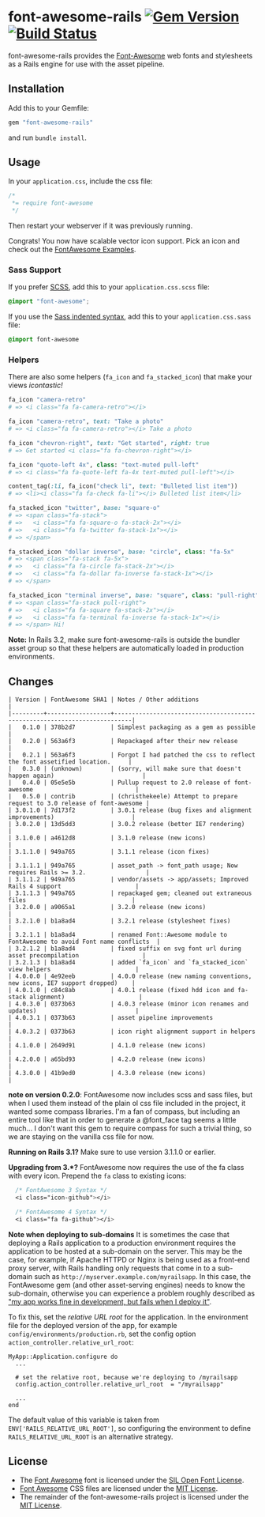 # font-awesome-rails [![Gem Version](http://img.shields.io/gem/v/font-awesome-rails.svg)](https://rubygems.org/gems/font-awesome-rails) [![Build Status](https://secure.travis-ci.org/bokmann/font-awesome-rails.svg)](http://travis-ci.org/bokmann/font-awesome-rails)

font-awesome-rails provides the
[Font-Awesome](http://fortawesome.github.com/Font-Awesome/) web fonts and
stylesheets as a Rails engine for use with the asset pipeline.

## Installation

Add this to your Gemfile:

```ruby
gem "font-awesome-rails"
```

and run `bundle install`.

## Usage

In your `application.css`, include the css file:

```css
/*
 *= require font-awesome
 */
```
Then restart your webserver if it was previously running.

Congrats! You now have scalable vector icon support. Pick an icon and check out the
[FontAwesome Examples](http://fortawesome.github.io/Font-Awesome/examples/).

### Sass Support

If you prefer [SCSS](http://sass-lang.com/documentation/file.SASS_REFERENCE.html), add this to your
`application.css.scss` file:

```scss
@import "font-awesome";
```

If you use the
[Sass indented syntax](http://sass-lang.com/docs/yardoc/file.INDENTED_SYNTAX.html),
add this to your `application.css.sass` file:

```sass
@import font-awesome
```

### Helpers

There are also some helpers (`fa_icon` and `fa_stacked_icon`) that make your
views _icontastic!_

```ruby
fa_icon "camera-retro"
# => <i class="fa fa-camera-retro"></i>

fa_icon "camera-retro", text: "Take a photo"
# => <i class="fa fa-camera-retro"></i> Take a photo

fa_icon "chevron-right", text: "Get started", right: true
# => Get started <i class="fa fa-chevron-right"></i>

fa_icon "quote-left 4x", class: "text-muted pull-left"
# => <i class="fa fa-quote-left fa-4x text-muted pull-left"></i>

content_tag(:li, fa_icon("check li", text: "Bulleted list item"))
# => <li><i class="fa fa-check fa-li"></i> Bulleted list item</li>
```

```ruby
fa_stacked_icon "twitter", base: "square-o"
# => <span class="fa-stack">
# =>   <i class="fa fa-square-o fa-stack-2x"></i>
# =>   <i class="fa fa-twitter fa-stack-1x"></i>
# => </span>

fa_stacked_icon "dollar inverse", base: "circle", class: "fa-5x"
# => <span class="fa-stack fa-5x">
# =>   <i class="fa fa-circle fa-stack-2x"></i>
# =>   <i class="fa fa-dollar fa-inverse fa-stack-1x"></i>
# => </span>

fa_stacked_icon "terminal inverse", base: "square", class: "pull-right", text: "Hi!"
# => <span class="fa-stack pull-right">
# =>   <i class="fa fa-square fa-stack-2x"></i>
# =>   <i class="fa fa-terminal fa-inverse fa-stack-1x"></i>
# => </span> Hi!

```

**Note:** In Rails 3.2, make sure font-awesome-rails is outside the bundler asset group
so that these helpers are automatically loaded in production environments.

## Changes

    | Version | FontAwesome SHA1 | Notes / Other additions                                                   |
    |---------+------------------+---------------------------------------------------------------------------|
    |   0.1.0 | 378b2d7          | Simplest packaging as a gem as possible                                   |
    |   0.2.0 | 563a6f3          | Repackaged after their new release                                        |
    |   0.2.1 | 563a6f3          | Forgot I had patched the css to reflect the font assetified location.     |
    |   0.3.0 | (unknown)        | (sorry, will make sure that doesn't happen again)                         |
    |   0.4.0 | 05e5e5b          | Pullup request to 2.0 release of font-awesome                             |
    |   0.5.0 | contrib          | (christhekeele) Attempt to prepare request to 3.0 release of font-awesome |
    | 3.0.1.0 | 7d173f2          | 3.0.1 release (bug fixes and alignment improvements)                      |
    | 3.0.2.0 | 13d5dd3          | 3.0.2 release (better IE7 rendering)                                      |
    | 3.1.0.0 | a4612d8          | 3.1.0 release (new icons)                                                 |
    | 3.1.1.0 | 949a765          | 3.1.1 release (icon fixes)                                                |
    | 3.1.1.1 | 949a765          | asset_path -> font_path usage; Now requires Rails >= 3.2.                 |
    | 3.1.1.2 | 949a765          | vendor/assets -> app/assets; Improved Rails 4 support                     |
    | 3.1.1.3 | 949a765          | repackaged gem; cleaned out extraneous files                              |
    | 3.2.0.0 | a9065a1          | 3.2.0 release (new icons)                                                 |
    | 3.2.1.0 | b1a8ad4          | 3.2.1 release (stylesheet fixes)                                          |
    | 3.2.1.1 | b1a8ad4          | renamed Font::Awesome module to FontAwesome to avoid Font name conflicts  |
    | 3.2.1.2 | b1a8ad4          | fixed suffix on svg font url during asset precompilation                  |
    | 3.2.1.3 | b1a8ad4          | added `fa_icon` and `fa_stacked_icon` view helpers                        |
    | 4.0.0.0 | 4e92eeb          | 4.0.0 release (new naming conventions, new icons, IE7 support dropped)    |
    | 4.0.1.0 | c84c8ab          | 4.0.1 release (fixed hdd icon and fa-stack alignment)                     |
    | 4.0.3.0 | 0373b63          | 4.0.3 release (minor icon renames and updates)                            |
    | 4.0.3.1 | 0373b63          | asset pipeline improvements                                               |
    | 4.0.3.2 | 0373b63          | icon right alignment support in helpers                                   |
    | 4.1.0.0 | 2649d91          | 4.1.0 release (new icons)                                                 |
    | 4.2.0.0 | a65bd93          | 4.2.0 release (new icons)                                                 |
    | 4.3.0.0 | 41b9ed0          | 4.3.0 release (new icons)                                                 |

**note on version 0.2.0**: FontAwesome now includes scss and sass files, but
when I used them instead of the plain ol css file included in the project, it
wanted some compass libraries.  I'm a fan of compass, but including an entire
tool like that in order to generate a @font_face tag seems a little much... I
don't want this gem to require compass for such a trivial thing, so we are
staying on the vanilla css file for now.

**Running on Rails 3.1?** Make sure to use version 3.1.1.0 or earlier.

**Upgrading from 3.*?** FontAwesome now requires the use of the fa class
with every icon. Prepend the `fa` class to existing icons:

```css
  /* FontAwesome 3 Syntax */
  <i class="icon-github"></i>

  /* FontAwesome 4 Syntax */
  <i class="fa fa-github"></i>
```

**Note when deploying to sub-domains**
It is sometimes the case that deploying a Rails application to a production
environment requires the application to be hosted at a sub-domain on the server.
This may be the case, for example, if Apache HTTPD or Nginx is being used as a
front-end proxy server, with Rails handling only requests that come in to a sub-domain
such as `http://myserver.example.com/myrailsapp`. In this case, the
FontAwesome gem (and other asset-serving engines) needs to know the sub-domain,
otherwise you can experience a problem roughly described as ["my app works
fine in development, but fails when I deploy
it"](https://github.com/bokmann/font-awesome-rails/issues/74).

To fix this, set the *relative URL root* for the application. In the
environment file for the deployed version of the app, for example
`config/environments/production.rb`,
set the config option `action_controller.relative_url_root`:

    MyApp::Application.configure do
      ...

      # set the relative root, because we're deploying to /myrailsapp
      config.action_controller.relative_url_root  = "/myrailsapp"

      ...
    end

The default value of this variable is taken from `ENV['RAILS_RELATIVE_URL_ROOT']`,
so configuring the environment to define `RAILS_RELATIVE_URL_ROOT` is an alternative strategy.

## License

* The [Font Awesome](http://fortawesome.github.com/Font-Awesome) font is
  licensed under the [SIL Open Font License](http://scripts.sil.org/OFL).
* [Font Awesome](http://fortawesome.github.com/Font-Awesome) CSS files are
  licensed under the
  [MIT License](http://opensource.org/licenses/mit-license.html).
* The remainder of the font-awesome-rails project is licensed under the
  [MIT License](http://opensource.org/licenses/mit-license.html).
